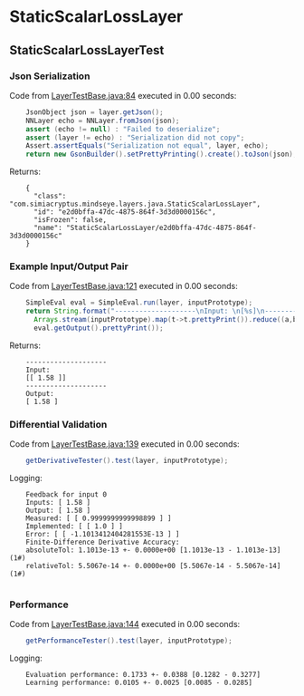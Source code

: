 # StaticScalarLossLayer
## StaticScalarLossLayerTest
### Json Serialization
Code from [LayerTestBase.java:84](../../../../../../../../MindsEye/src/test/java/com/simiacryptus/mindseye/layers/LayerTestBase.java#L84) executed in 0.00 seconds: 
```java
    JsonObject json = layer.getJson();
    NNLayer echo = NNLayer.fromJson(json);
    assert (echo != null) : "Failed to deserialize";
    assert (layer != echo) : "Serialization did not copy";
    Assert.assertEquals("Serialization not equal", layer, echo);
    return new GsonBuilder().setPrettyPrinting().create().toJson(json);
```

Returns: 

```
    {
      "class": "com.simiacryptus.mindseye.layers.java.StaticScalarLossLayer",
      "id": "e2d0bffa-47dc-4875-864f-3d3d0000156c",
      "isFrozen": false,
      "name": "StaticScalarLossLayer/e2d0bffa-47dc-4875-864f-3d3d0000156c"
    }
```



### Example Input/Output Pair
Code from [LayerTestBase.java:121](../../../../../../../../MindsEye/src/test/java/com/simiacryptus/mindseye/layers/LayerTestBase.java#L121) executed in 0.00 seconds: 
```java
    SimpleEval eval = SimpleEval.run(layer, inputPrototype);
    return String.format("--------------------\nInput: \n[%s]\n--------------------\nOutput: \n%s",
      Arrays.stream(inputPrototype).map(t->t.prettyPrint()).reduce((a,b)->a+",\n"+b).get(),
      eval.getOutput().prettyPrint());
```

Returns: 

```
    --------------------
    Input: 
    [[ 1.58 ]]
    --------------------
    Output: 
    [ 1.58 ]
```



### Differential Validation
Code from [LayerTestBase.java:139](../../../../../../../../MindsEye/src/test/java/com/simiacryptus/mindseye/layers/LayerTestBase.java#L139) executed in 0.00 seconds: 
```java
    getDerivativeTester().test(layer, inputPrototype);
```
Logging: 
```
    Feedback for input 0
    Inputs: [ 1.58 ]
    Output: [ 1.58 ]
    Measured: [ [ 0.9999999999998899 ] ]
    Implemented: [ [ 1.0 ] ]
    Error: [ [ -1.1013412404281553E-13 ] ]
    Finite-Difference Derivative Accuracy:
    absoluteTol: 1.1013e-13 +- 0.0000e+00 [1.1013e-13 - 1.1013e-13] (1#)
    relativeTol: 5.5067e-14 +- 0.0000e+00 [5.5067e-14 - 5.5067e-14] (1#)
    
```

### Performance
Code from [LayerTestBase.java:144](../../../../../../../../MindsEye/src/test/java/com/simiacryptus/mindseye/layers/LayerTestBase.java#L144) executed in 0.00 seconds: 
```java
    getPerformanceTester().test(layer, inputPrototype);
```
Logging: 
```
    Evaluation performance: 0.1733 +- 0.0388 [0.1282 - 0.3277]
    Learning performance: 0.0105 +- 0.0025 [0.0085 - 0.0285]
    
```

